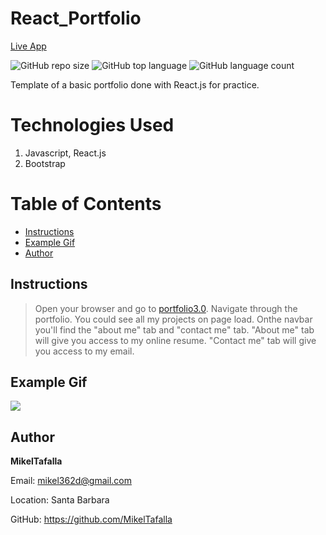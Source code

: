 # React_Portfolio

[Live App](https://distracted-sinoussi-9dfa07.netlify.app/)

![GitHub repo size](https://img.shields.io/github/repo-size/MikelTafalla/React_Portfolio?logo=github)
![GitHub top language](https://img.shields.io/github/languages/top/MikelTafalla/React_Portfolio?color=green&logo=github&logoColor=green)
![GitHub language count](https://img.shields.io/github/languages/count/MikelTafalla/React_Portfolio?color=green&logo=github&logoColor=green)

Template of a basic portfolio done with React.js for practice.

# Technologies Used

1. Javascript, React.js
2. Bootstrap

# Table of Contents

* [Instructions](#instructions)
* [Example Gif](#example-gif)
* [Author](#author)

## Instructions
> Open your browser and go to [portfolio3.0](https://distracted-sinoussi-9dfa07.netlify.app/). Navigate through the portfolio. You could see all my projects on page load. Onthe navbar you'll find the "about me" tab and "contact me" tab. "About me" tab will give you access to my online resume. "Contact me" tab will give you access to my email.

## Example Gif

![](public/images/portfolioReact.gif)

## Author 

**MikelTafalla**

Email: mikel362d@gmail.com

Location: Santa Barbara

GitHub: https://github.com/MikelTafalla

